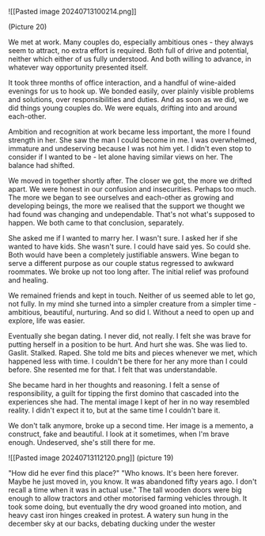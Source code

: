 ![[Pasted image 20240713100214.png]] 

(Picture 20)

We met at work. Many couples do, especially ambitious ones - they always seem to attract, no extra effort is required. Both full of drive and potential, neither which either of us fully understood. And both willing to advance, in whatever way opportunity presented itself. 

It took three months of office interaction, and a handful of wine-aided evenings for us to hook up. We bonded easily, over plainly visible problems and solutions, over responsibilities and duties. And as soon as we did, we did things young couples do.  We were equals, drifting into and around each-other. 

Ambition and recognition at work became less important, the more I found strength in her. She saw the man I could become in me. I was overwhelmed, immature and undeserving because I was not him yet. I didn't even stop to consider if I wanted to be - let alone having similar views on her. The balance had shifted. 

We moved in together shortly after. The closer we got, the more we drifted apart. We were honest in our confusion and insecurities. Perhaps too much. The more we began to see ourselves and each-other as growing and developing beings, the more we realised that the support we thought we had found was changing and undependable. That's not what's supposed to happen. We both came to that conclusion, separately. 

She asked me if I wanted to marry her. I wasn't sure. I asked her if she wanted to have kids. She wasn't sure. I could have said yes. So could she. Both would have been a completely justifiable answers. Wine began to serve a different purpose as our couple status regressed to awkward roommates. We broke up not too long after. The initial relief was profound and healing. 

We remained friends and kept in touch. Neither of us seemed able to let go, not fully. In my mind she turned into a simpler creature from a simpler time - ambitious, beautiful, nurturing. And so did I. Without a need to open up and explore, life was easier. 

Eventually she began dating. I never did, not really. I felt she was brave for putting herself in a position to be hurt. And hurt she was. She was lied to. Gaslit. Stalked. Raped. She told me bits and pieces whenever we met, which happened less with time. I couldn't be there for her any more than I could before. She resented me for that. I felt that was understandable. 

She became hard in her thoughts and reasoning. I felt a sense of responsibility, a guilt for tipping the first domino that cascaded into the experiences she had. The mental image I kept of her in no way resembled reality. I didn't expect it to, but at the same time I couldn't bare it. 

We don't talk anymore, broke up a second time. Her image is a memento, a construct, fake and beautiful. I look at it sometimes, when I'm brave enough. Undeserved, she's still there for me. 




![[Pasted image 20240713112120.png]]
(picture 19)

"How did he ever find this place?"
"Who knows. It's been here forever. Maybe he just moved in, you know. It was abandoned fifty years ago. I don't recall a time when it was in actual use."
The tall wooden doors were big enough to allow tractors and other motorised farming vehicles through. It took some doing, but eventually the dry wood groaned into motion, and heavy cast iron hinges creaked in protest. A watery sun hung in the december sky at our backs, debating ducking under the wester